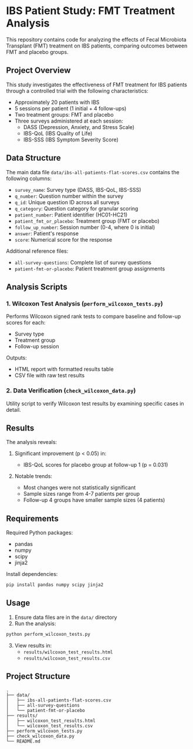 # IBS Patient Study: FMT Treatment Analysis

This repository contains code for analyzing the effects of Fecal Microbiota Transplant (FMT) treatment on IBS patients, comparing outcomes between FMT and placebo groups.

## Project Overview

This study investigates the effectiveness of FMT treatment for IBS patients through a controlled trial with the following characteristics:
- Approximately 20 patients with IBS
- 5 sessions per patient (1 initial + 4 follow-ups)
- Two treatment groups: FMT and placebo
- Three surveys administered at each session:
  - DASS (Depression, Anxiety, and Stress Scale)
  - IBS-QoL (IBS Quality of Life)
  - IBS-SSS (IBS Symptom Severity Score)

## Data Structure

The main data file `data/ibs-all-patients-flat-scores.csv` contains the following columns:
- `survey_name`: Survey type (DASS, IBS-QoL, IBS-SSS)
- `q_number`: Question number within the survey
- `q_id`: Unique question ID across all surveys
- `q_category`: Question category for granular scoring
- `patient_number`: Patient identifier (HC01-HC21)
- `patient_fmt_or_placebo`: Treatment group (FMT or placebo)
- `follow_up_number`: Session number (0-4, where 0 is initial)
- `answer`: Patient's response
- `score`: Numerical score for the response

Additional reference files:
- `all-survey-questions`: Complete list of survey questions
- `patient-fmt-or-placebo`: Patient treatment group assignments

## Analysis Scripts

### 1. Wilcoxon Test Analysis (`perform_wilcoxon_tests.py`)
Performs Wilcoxon signed rank tests to compare baseline and follow-up scores for each:
- Survey type
- Treatment group
- Follow-up session

Outputs:
- HTML report with formatted results table
- CSV file with raw test results

### 2. Data Verification (`check_wilcoxon_data.py`)
Utility script to verify Wilcoxon test results by examining specific cases in detail.

## Results

The analysis reveals:
1. Significant improvement (p < 0.05) in:
   - IBS-QoL scores for placebo group at follow-up 1 (p = 0.031)

2. Notable trends:
   - Most changes were not statistically significant
   - Sample sizes range from 4-7 patients per group
   - Follow-up 4 groups have smaller sample sizes (4 patients)

## Requirements

Required Python packages:
- pandas
- numpy
- scipy
- jinja2

Install dependencies:
```bash
pip install pandas numpy scipy jinja2
```

## Usage

1. Ensure data files are in the `data/` directory
2. Run the analysis:
```bash
python perform_wilcoxon_tests.py
```
3. View results in:
   - `results/wilcoxon_test_results.html`
   - `results/wilcoxon_test_results.csv`

## Project Structure
```
.
├── data/
│   ├── ibs-all-patients-flat-scores.csv
│   ├── all-survey-questions
│   └── patient-fmt-or-placebo
├── results/
│   ├── wilcoxon_test_results.html
│   └── wilcoxon_test_results.csv
├── perform_wilcoxon_tests.py
├── check_wilcoxon_data.py
└── README.md
```
